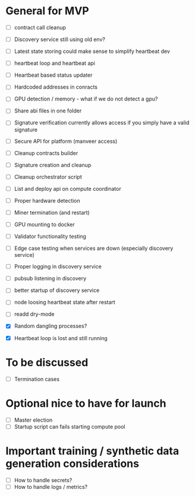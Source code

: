 
# General for MVP
- [ ] contract call cleanup
- [ ] Discovery service still using old env?
- [ ] Latest state storing could make sense to simplify heartbeat dev 
- [ ] heartbeat loop and heartbeat api 
- [ ] Heartbeat based status updater
- [ ] Hardcoded addresses in conracts
- [ ] GPU detection / memory - what if we do not detect a gpu?
- [ ] Share abi files in one folder
- [ ] Signature verification currently allows access if you simply have a valid signature
- [ ] Secure API for platform (manveer access)
- [ ] Cleanup contracts builder
- [ ] Signature creation and cleanup
- [ ] Cleanup orchestrator script
- [ ] List and deploy api on compute coordinator
- [ ] Proper hardware detection
- [ ] Miner termination (and restart)
- [ ] GPU mounting to docker
- [ ] Validator functionality testing
- [ ] Edge case testing when services are down (especially discovery service)
- [ ] Proper logging in discovery service
- [ ] pubsub listening in discovery
- [ ] better startup of discovery service
- [ ] node loosing heartbeat state after restart 
- [ ] readd dry-mode

- [x] Random dangling processes?
- [x] Heartbeat loop is lost and still running
# To be discussed
- [ ] Termination cases

# Optional nice to have for launch 
- [ ] Master election 
- [ ] Startup script can fails starting compute pool 
# Important training / synthetic data generation considerations
- [ ] How to handle secrets?
- [ ] How to handle logs / metrics?